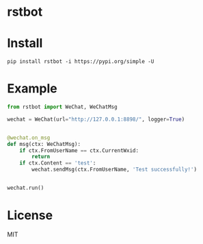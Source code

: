 # rstbot

# Install

`pip install rstbot -i https://pypi.org/simple -U`

# Example

```python
from rstbot import WeChat, WeChatMsg

wechat = WeChat(url="http://127.0.0.1:8898/", logger=True)


@wechat.on_msg
def msg(ctx: WeChatMsg):
    if ctx.FromUserName == ctx.CurrentWxid:
        return
    if ctx.Content == 'test':
        wechat.sendMsg(ctx.FromUserName, 'Test successfully!')


wechat.run()
```

# License

MIT
